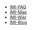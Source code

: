 <ul class="nav nav-tabs">
<li class="nav-item">
  <a class="nav-link" href="https://moodle.htw-berlin.de/course/view.php?id=21638">IMI-FAQ</a>
</li><li class="nav-item">
  <a class="nav-link" href="https://imi-map.f4.htw-berlin.de/">IMI-Map</a>
</li><li class="nav-item">
  <a class="nav-link" href="https://wiki.htw-berlin.de/confluence/display/fb4imi/FB4+Internationale+Medieninformatik">IMI-Wiki</a>
</li><li class="nav-item">
  <a class="nav-link" href="https://imi-blog.de/">IMI-Blog</a>

</li>
</ul>
